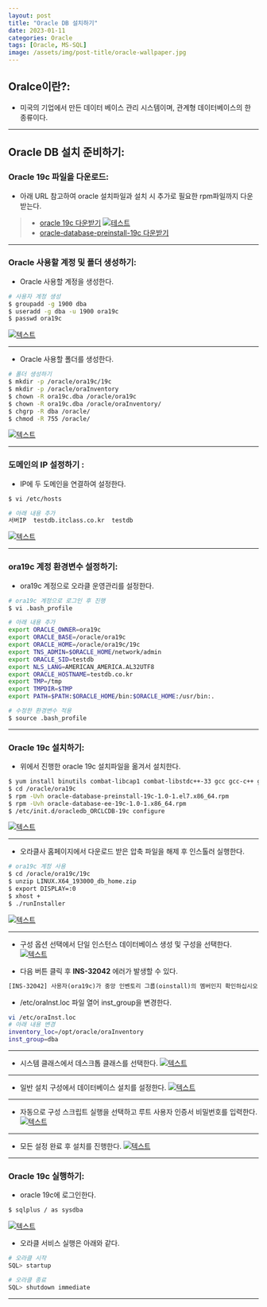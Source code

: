 ```yaml
---
layout: post
title: "Oracle DB 설치하기"
date: 2023-01-11
categories: Oracle
tags: [Oracle, MS-SQL]
image: /assets/img/post-title/oracle-wallpaper.jpg
---
```


## Oralce이란?:
- 미국의 기업에서 만든 데이터 베이스 관리 시스템이며, 관계형 데이터베이스의 한 종류이다.

* * *

## Oracle DB 설치 준비하기:
### Oracle 19c 파일을 다운로드:
- 아래 URL 참고하여 oracle 설치파일과 설치 시 추가로 필요한 rpm파일까지 다운받는다.
> * [oracle 19c 다운받기](https://www.oracle.com/database/technologies/oracle-database-software-downloads.html "oracle 19c 다운받기")
[![테스트](/assets/img/post/DB/oracle%20%EC%84%A4%EC%B9%98%ED%8C%8C%EC%9D%BC%20%EB%8B%A4%EC%9A%B4%EB%A1%9C%EB%93%9C.PNG)](/assets/img/post/DB/oracle%20%EC%84%A4%EC%B9%98%ED%8C%8C%EC%9D%BC%20%EB%8B%A4%EC%9A%B4%EB%A1%9C%EB%93%9C.PNG)
> * [oracle-database-preinstall-19c 다운받기](https://yum.oracle.com/repo/OracleLinux/OL7/latest/x86_64/getPackage/oracle-database-preinstall-19c-1.0-1.el7.x86_64.rpm "oracle-database-preinstall-19c 다운받기")

* * *

### Oracle 사용할 계정 및 폴더 생성하기:
- Oracle 사용할 계정을 생성한다.
```bash
# 사용자 계정 생성
$ groupadd -g 1900 dba
$ useradd -g dba -u 1900 ora19c
$ passwd ora19c
```
[![텍스트](/assets/img/post/DB/oracle%20user%20%EC%83%9D%EC%84%B1.PNG)](/assets/img/post/DB/oracle%20user%20%EC%83%9D%EC%84%B1.PNG)

* * *

- Oracle 사용할 폴더를 생성한다.
```bash
# 폴더 생성하기
$ mkdir -p /oracle/ora19c/19c
$ mkdir -p /oracle/oraInventory
$ chown -R ora19c.dba /oracle/ora19c
$ chown -R ora19c.dba /oracle/oraInventory/
$ chgrp -R dba /oracle/
$ chmod -R 755 /oracle/
```
[![텍스트](/assets/img/post/DB/oracle%20%ED%8F%B4%EB%8D%94%20%EC%83%9D%EC%84%B1.PNG)](/assets/img/post/DB/oracle%20%ED%8F%B4%EB%8D%94%20%EC%83%9D%EC%84%B1.PNG)

* * *

### 도메인의 IP 설정하기 :
- IP에 두 도메인을 연결하여 설정한다.
```bash
$ vi /etc/hosts
```
```bash
# 아래 내용 추가
서버IP  testdb.itclass.co.kr  testdb
```
[![텍스트](/assets/img/post/DB/oracle%20hostname%20%EC%A7%80%EC%A0%95.PNG)](/assets/img/post/DB/oracle%20hostname%20%EC%A7%80%EC%A0%95.PNG)

* * *

### ora19c 계정 환경변수 설정하기:
- ora19c 계정으로 오라클 운영관리를 설정한다.
```bash
# ora19c 계정으로 로그인 후 진행
$ vi .bash_profile
```
```bash
# 아래 내용 추가
export ORACLE_OWNER=ora19c
export ORACLE_BASE=/oracle/ora19c
export ORACLE_HOME=/oracle/ora19c/19c
export TNS_ADMIN=$ORACLE_HOME/network/admin
export ORACLE_SID=testdb
export NLS_LANG=AMERICAN_AMERICA.AL32UTF8
export ORACLE_HOSTNAME=testdb.co.kr
export TMP=/tmp
export TMPDIR=$TMP
export PATH=$PATH:$ORACLE_HOME/bin:$ORACLE_HOME:/usr/bin:.
```
```bash
# 수정한 환경변수 적용
$ source .bash_profile
```

* * *

### Oracle 19c 설치하기:
- 위에서 진행한 oracle 19c 설치파일을 옮겨서 설치한다.
```bash
$ yum install binutils combat-libcap1 combat-libstdc++-33 gcc gcc-c++ glibc glibc-devel ksh libgcc libstdc++ libstdc++-devel libaio libaio-devel make sysstat
$ cd /oracle/ora19c
$ rpm -Uvh oracle-database-preinstall-19c-1.0-1.el7.x86_64.rpm
$ rpm -Uvh oracle-database-ee-19c-1.0-1.x86_64.rpm
$ /etc/init.d/oracledb_ORCLCDB-19c configure
```
[![텍스트](/assets/img/post/DB/oracle%20%EB%8D%B0%EC%9D%B4%ED%84%B0%EB%B2%A0%EC%9D%B4%EC%8A%A4%20%EC%83%9D%EC%84%B1.PNG)](/assets/img/post/DB/oracle%20%EB%8D%B0%EC%9D%B4%ED%84%B0%EB%B2%A0%EC%9D%B4%EC%8A%A4%20%EC%83%9D%EC%84%B1.PNG)

* * *

- 오라클사 홈페이지에서 다운로드 받은 압축 파일을 해제 후 인스톨러 실행한다.
```bash
# ora19c 계정 사용
$ cd /oracle/ora19c/19c
$ unzip LINUX.X64_193000_db_home.zip
$ export DISPLAY=:0
$ xhost +
$ ./runInstaller
```
[![텍스트](/assets/img/post/DB/oracle%20%EC%84%A4%EC%B9%98%ED%8C%8C%EC%9D%BC%20%EC%8B%A4%ED%96%89%ED%99%94%EB%A9%B4.PNG)](/assets/img/post/DB/oracle%20%EC%84%A4%EC%B9%98%ED%8C%8C%EC%9D%BC%20%EC%8B%A4%ED%96%89%ED%99%94%EB%A9%B4.PNG)

* * *

- 구성 옵션 선택에서 단일 인스턴스 데이터베이스 생성 및 구성을 선택한다.
[![텍스트](/assets/img/post/DB/oracle%20%EA%B5%AC%EC%84%B1%20%EC%98%B5%EC%85%98%20%EC%84%A0%ED%83%9D%ED%99%94%EB%A9%B4.PNG)](/assets/img/post/DB/oracle%20%EA%B5%AC%EC%84%B1%20%EC%98%B5%EC%85%98%20%EC%84%A0%ED%83%9D%ED%99%94%EB%A9%B4.PNG)

- 다음 버튼 클릭 후 **INS-32042** 에러가 발생할 수 있다.
```html
[INS-32042] 사용자(ora19c)가 중앙 인벤토리 그룹(oinstall)의 멤버인지 확인하십시오.
```

- /etc/oraInst.loc 파일 열어 inst_group을 변경한다.
```bash
vi /etc/oraInst.loc
# 아래 내용 변경
inventory_loc=/opt/oracle/oraInventory
inst_group=dba
```

* * *

- 시스템 클래스에서 데스크톱 클래스를 선택한다.
[![텍스트](/assets/img/post/DB/oracle%20%EC%8B%9C%EC%8A%A4%ED%85%9C%20%ED%81%B4%EB%9E%98%EC%8A%A4%20%EC%84%A0%ED%83%9D%ED%99%94%EB%A9%B4.PNG)](/assets/img/post/DB/oracle%20%EC%8B%9C%EC%8A%A4%ED%85%9C%20%ED%81%B4%EB%9E%98%EC%8A%A4%20%EC%84%A0%ED%83%9D%ED%99%94%EB%A9%B4.PNG)

* * *

- 일반 설치 구성에서 데이터베이스 설치를 설정한다.
[![텍스트](/assets/img/post/DB/oracle%20%EC%9D%BC%EB%B0%98%20%EC%84%A4%EC%B9%98%20%EA%B5%AC%EC%84%B1%ED%99%94%EB%A9%B4.PNG)](/assets/img/post/DB/oracle%20%EC%9D%BC%EB%B0%98%20%EC%84%A4%EC%B9%98%20%EA%B5%AC%EC%84%B1%ED%99%94%EB%A9%B4.PNG)

* * *

- 자동으로 구성 스크립트 실행을 선택하고 루트 사용자 인증서 비밀번호를 입력한다.
[![텍스트](/assets/img/post/DB/oracle%20%EB%A3%A8%ED%8A%B8%20%EC%8A%A4%ED%81%AC%EB%A6%BD%ED%8A%B8%20%EC%8B%A4%ED%96%89%20%EA%B5%AC%EC%84%B1%ED%99%94%EB%A9%B4.PNG)](/assets/img/post/DB/oracle%20%EB%A3%A8%ED%8A%B8%20%EC%8A%A4%ED%81%AC%EB%A6%BD%ED%8A%B8%20%EC%8B%A4%ED%96%89%20%EA%B5%AC%EC%84%B1%ED%99%94%EB%A9%B4.PNG)

* * *

- 모든 설정 완료 후 설치를 진행한다.
[![텍스트](/assets/img/post/DB/oracle%20%EC%A0%9C%ED%92%88%20%EC%84%A4%EC%B9%98%ED%99%94%EB%A9%B4.PNG)](/assets/img/post/DB/oracle%20%EC%A0%9C%ED%92%88%20%EC%84%A4%EC%B9%98%ED%99%94%EB%A9%B4.PNG)

* * *

### Oracle 19c 실행하기:
- oracle 19c에 로그인한다.
```bash
$ sqlplus / as sysdba
```
[![텍스트](/assets/img/post/DB/oracle%20%EC%8B%A4%ED%96%89%ED%99%94%EB%A9%B4.PNG)](/assets/img/post/DB/oracle%20%EC%8B%A4%ED%96%89%ED%99%94%EB%A9%B4.PNG)


- 오라클 서비스 실행은 아래와 같다.
```bash
# 오라클 시작
SQL> startup
```
```bash
# 오라클 종료
SQL> shutdown immediate
```

* * *
